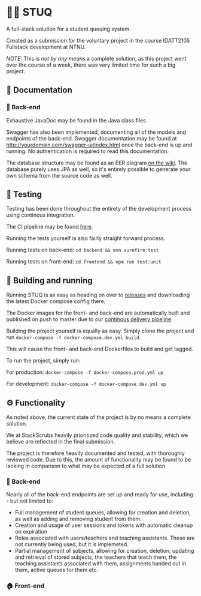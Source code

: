 # 🙋‍♂️ STUQ
A full-stack solution for a student queuing system.

Created as a submission for the voluntary project in the course IDATT2105 Fullstack development at NTNU.

*NOTE:* This is *not by any means* a complete solution, as this project went over the course of a week, there was very limited time for such a big project.

## 📝 Documentation

### 💾 Back-end
Exhaustive JavaDoc may be found in the Java class files.

Swagger has also been implemented, documenting all of the models and endpoints of the back-end.
Swagger documentation may be found at http://yourdomain.com/swagger-ui/index.html once the back-end is up and running.
No authentication is required to read this documentation.

The database structure may be found as an EER diagram [on the wiki](https://github.com/StackScrubs/stuq/wiki/Database-EER).
The database purely uses JPA as well, so it's entirely possible to generate your own schema from the source code as well.

## 🔎 Testing
Testing has been done throughout the entirety of the development process using continous integration.

The CI pipeline may be found [here](https://github.com/StackScrubs/stuq/actions/workflows/ci.yml).

Running the tests yourself is also fairly straight forward process.

Running tests on back-end: `cd backend && mvn surefire:test`

Running tests on front-end: `cd frontend && npm run test:unit`

## 🔨 Building and running
Running STUQ is as easy as heading on over to [releases](https://github.com/StackScrubs/stuq/releases) and downloading the latest Docker compose config there.

The Docker images for the front- and back-end are automatically built and published on push to master due to our [continous delivery pipeline](https://github.com/StackScrubs/stuq/actions/workflows/cd.yml).

Building the project yourself is equally as easy. Simply clone the project and run `docker-compose -f docker-compose.dev.yml build`.

This will cause the front- and back-end Dockerfiles to build and get tagged.

To run the project, simply run:

For production: `docker-compose -f docker-compose.prod.yml up`

For development: `docker-compose -f docker-compose.dev.yml up`

## ⚙️ Functionality
As noted above, the current state of the project is by no means a complete solution.

We at StackScrubs heavily prioritized code quality and stability, which we believe are reflected in the final submission.

The project is therefore heavily documented and tested, with thoroughly reviewed code. Due to this, the amount of functionality may be found to be lacking in comparison to what may be expected of a full solution.

### 💾 Back-end
Nearly all of the back-end endpoints are set up and ready for use, including - but not limited to:
- Full management of student queues, allowing for creation and deletion, as well as adding and removing student from them.
- Creation and usage of user sessions and tokens with automatic cleanup on expiration
- Roles associated with users/teachers and teaching assistants. These are not currently being used, but it is implemeted.
- Partial management of subjects, allowing for creation, deletion, updating and retrieval of stored subjects, the teachers that teach them, the teaching assistants associated with them, assignments handed out in them, active queues for them etc.

### 🏠 Front-end